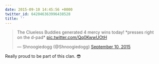 ```yaml
---
date: 2015-09-10 14:45:56 +0000
twitter_id: 642046363996438528
title: ''
---
```


<blockquote class="twitter-tweet"><p lang="en" dir="ltr">The Clueless Buddies generated 4 mercy wins today! *presses right on the d-pad* <a href="http://t.co/Qq0KwwUOtH">pic.twitter.com/Qq0KwwUOtH</a></p>&mdash; Shnoogiedogg (@Shnoogiedogg) <a href="https://twitter.com/Shnoogiedogg/status/642045378171400192?ref_src=twsrc%5Etfw">September 10, 2015</a></blockquote>
<script async src="https://platform.twitter.com/widgets.js" charset="utf-8"></script>

Really proud to be part of this clan. 😎 
